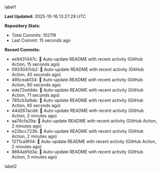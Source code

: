 
label1 
<!-- ACTIVITY_START -->
**Last Updated:** 2025-10-16 13:27:29 UTC

**Repository Stats:**
- Total Commits: 102119
- Last Commit: 15 seconds ago

**Recent Commits:**
- ee9431447c: 🤖 Auto-update README with recent activity (GitHub Action, 15 seconds ago)
- 0933047cb2: 🤖 Auto-update README with recent activity (GitHub Action, 45 seconds ago)
- 495ceab134: 🤖 Auto-update README with recent activity (GitHub Action, 60 seconds ago)
- ede72eddde: 🤖 Auto-update README with recent activity (GitHub Action, 71 seconds ago)
- 785cb3a9ab: 🤖 Auto-update README with recent activity (GitHub Action, 85 seconds ago)
- 44d267acdd: 🤖 Auto-update README with recent activity (GitHub Action, 2 minutes ago)
- aa74cfa29a: 🤖 Auto-update README with recent activity (GitHub Action, 2 minutes ago)
- e22bcc723b: 🤖 Auto-update README with recent activity (GitHub Action, 2 minutes ago)
- 1271ca9f04: 🤖 Auto-update README with recent activity (GitHub Action, 2 minutes ago)
- 8664a91d3a: 🤖 Auto-update README with recent activity (GitHub Action, 3 minutes ago)
<!-- ACTIVITY_END -->

label2
